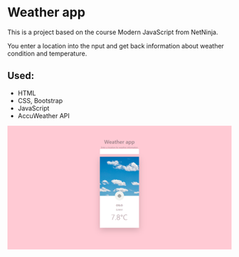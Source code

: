 # Weather app
This is a project based on the course Modern JavaScript from NetNinja.

You enter a location into the nput and get back information about weather condition and temperature.

## Used:
- HTML
- CSS, Bootstrap
- JavaScript
- AccuWeather API

![](weather-app.png)
